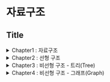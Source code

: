 # 자료구조
## Title
<details><summary>
Chapter1 : 자료구조
</summary><div markdown="1">

 1. [자료와 정보](#자료와-정보)
 1. [자료처리와 자료구조](#자료처리와-자료구조)
 1. [추상화](#추상화)
 1. [자료구조의 형태](#자료구조의-형태)
 1. [자료구조의 분류](#자료구조의-분류)
    1. [선형 구조](#선형-구조)
    1. [비선형 구조](#비선형-구조)
 </div></details>
<details><summary>
Chapter2 : 선형 구조
</summary><div markdown="1">

1. [배열(Array)](#배열(Array))
    - [배열 요소의 저장](#배열-요소의-저장)
    - [다차원 배열](#다차원-배열)
 1. [스택(Stack)](#스택(Stack))
    - [스택의 연산](#스택의-연산)
    - [배열을 이용한 스택의 구현](#배열을-이용한-스택의-구현)
    - [Push()](#Push())
    - [Pop()](#Pop())
    - [Peek()](#Peek())
1. [큐(Queue)](#큐(Queue))
    - [큐의 연산](#큐의-연산)
    - [선형 큐와 원형 큐](#선형-큐와-원형-큐)
        - [선형 큐](#선형-큐)
        - [원형 큐](#원형-큐)
            - [원형 큐의 삽입 삭제 구현](#원형-큐의-삽입-삭제-구현)
1. [리스트(List)](#리스트(List))
    - [선형 리스트](#선형-리스트)
    - [연결 리스트](#연결-리스트)
        - [단순 연결 리스트의 구현](#단순-연결-리스트의-구현)
        - [단순 연결 리스트의 삽입 연산 구현](#단순-연결-리스트의-삽입-연산-구현)
        - [단순 연결 리스트의 삭제 연산 구현](#단순-연결-리스트의-삭제-연산-구현)
</div></details>
<details><summary>
Chapter3 : 비선형 구조 - 트리(Tree)
</summary><div markdown="1">

 1. [비선형 구조란?](#비선형-구조란?)
 1. [비선형 자료 구조](#비선형-자료-구조)
1. [트리(Tree)](#트리(Tree))
    - [트리의 용어](#트리의-용어)
    - [트리의 분류](#트리의-분류)
1. [이진 트리(Binary Tree)](#이진-트리(Binary-Tree))
    - [이진 트리의 종류](#이진-트리의-종류)
    - [이진 트리의 표현](#이진-트리의-표현)
        - [배열을 이용한 표현](#배열을-이용한-표현)
        - [연결리스트를 이용한 표현](#연결리스트를-이용한-표현)
    - [이진 트리의 순회](#이진-트리의-순회)
        - [전위(Preorder)순회](#전위(Preorder)순회)
        - [중위(Inorder)순회](#중위(Inorder)순회)
        - [후위(Postorder)](#후위(Postorder))
    - [이진 트리 순회 알고리즘](#이진-트리-순회-알고리즘)
        - [재귀 알고리즘을 사용한 이진 트리 순회](#재귀-알고리즘을-사용한-이진-트리-순회)
        - [반복 알고리즘을 사용한 이진 트리 순회](#반복-알고리즘을-사용한-이진-트리-순회)
    - [이진 탐색 트리(Binary Search Tree)](#이진-탐색-트리(Binary-Search-Tree))
        - [이진 탐색 트리의 탐색](#이진-탐색-트리의-탐색)
        - [이진 탐색 트리에서의 삽입](#이진-탐색-트리에서의-삽입)
        - [이진 탐색 트리에서의 삭제](#이진-탐색-트리에서의-삽입)
</div></details>
<details><summary>
Chapter4 : 비선형 구조 - 그래프(Graph)
</summary><div markdown="1">

</div></details>